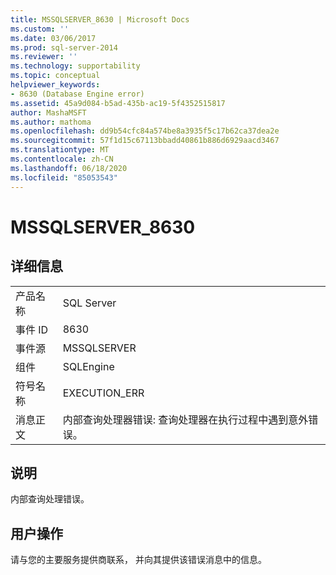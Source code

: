 ```yaml
---
title: MSSQLSERVER_8630 | Microsoft Docs
ms.custom: ''
ms.date: 03/06/2017
ms.prod: sql-server-2014
ms.reviewer: ''
ms.technology: supportability
ms.topic: conceptual
helpviewer_keywords:
- 8630 (Database Engine error)
ms.assetid: 45a9d084-b5ad-435b-ac19-5f4352515817
author: MashaMSFT
ms.author: mathoma
ms.openlocfilehash: dd9b54cfc84a574be8a3935f5c17b62ca37dea2e
ms.sourcegitcommit: 57f1d15c67113bbadd40861b886d6929aacd3467
ms.translationtype: MT
ms.contentlocale: zh-CN
ms.lasthandoff: 06/18/2020
ms.locfileid: "85053543"
---
```

# <a name="mssqlserver_8630"></a>MSSQLSERVER_8630
    
## <a name="details"></a>详细信息  
  
|||  
|-|-|  
|产品名称|SQL Server|  
|事件 ID|8630|  
|事件源|MSSQLSERVER|  
|组件|SQLEngine|  
|符号名称|EXECUTION_ERR|  
|消息正文|内部查询处理器错误: 查询处理器在执行过程中遇到意外错误。|  
  
## <a name="explanation"></a>说明  
 内部查询处理错误。  
  
## <a name="user-action"></a>用户操作  
 请与您的主要服务提供商联系， 并向其提供该错误消息中的信息。  
  
  
